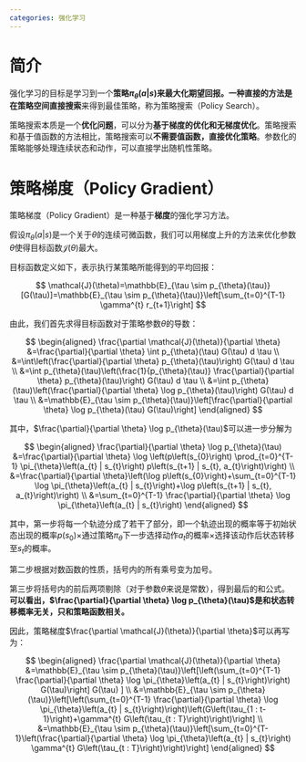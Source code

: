 ```yaml
---
categories: 强化学习
---
```


# 简介

强化学习的目标是学习到一个**策略$\pi_{\theta}(a | s)​$**来最大化期望回报。一种直接的方法是在**策略空间直接搜索**来得到最佳策略，称为策略搜索（Policy Search）。

策略搜索本质是一个**优化问题**，可以分为**基于梯度的优化和无梯度优化**。策略搜索和基于值函数的方法相比，策略搜索可以**不需要值函数，直接优化策略**。参数化的策略能够处理连续状态和动作，可以直接学出随机性策略。

# 策略梯度（Policy Gradient）

策略梯度（Policy Gradient）是一种基于**梯度**的强化学习方法。

假设$\pi_{\theta}(a | s)​$是一个关于$\theta​$的连续可微函数，我们可以用梯度上升的方法来优化参数$\theta​$使得目标函数$\mathcal{J}(\theta)​$最大。

目标函数定义如下，表示执行某策略所能得到的平均回报：


$$
\mathcal{J}(\theta)=\mathbb{E}_{\tau \sim p_{\theta}(\tau)}[G(\tau)]=\mathbb{E}_{\tau \sim p_{\theta}(\tau)}\left[\sum_{t=0}^{T-1} \gamma^{t} r_{t+1}\right]
$$


由此，我们首先求得目标函数对于策略参数$\theta​$的导数：


$$
\begin{aligned} \frac{\partial \mathcal{J}(\theta)}{\partial \theta} &=\frac{\partial}{\partial \theta} \int p_{\theta}(\tau) G(\tau) d \tau \\ &=\int\left(\frac{\partial}{\partial \theta} p_{\theta}(\tau)\right) G(\tau) d \tau \\ &=\int p_{\theta}(\tau)\left(\frac{1}{p_{\theta}(\tau)} \frac{\partial}{\partial \theta} p_{\theta}(\tau)\right) G(\tau) d \tau \\ &=\int p_{\theta}(\tau)\left(\frac{\partial}{\partial \theta} \log p_{\theta}(\tau)\right) G(\tau) d \tau \\ &=\mathbb{E}_{\tau \sim p_{\theta}(\tau)}\left[\frac{\partial}{\partial \theta} \log p_{\theta}(\tau) G(\tau)\right] \end{aligned}
$$


其中，$\frac{\partial}{\partial \theta} \log p_{\theta}(\tau)$可以进一步分解为


$$
\begin{aligned} \frac{\partial}{\partial \theta} \log p_{\theta}(\tau) &=\frac{\partial}{\partial \theta} \log \left(p\left(s_{0}\right) \prod_{t=0}^{T-1} \pi_{\theta}\left(a_{t} | s_{t}\right) p\left(s_{t+1} | s_{t}, a_{t}\right)\right) \\ &=\frac{\partial}{\partial \theta}\left(\log p\left(s_{0}\right)+\sum_{t=0}^{T-1} \log \pi_{\theta}\left(a_{t} | s_{t}\right)+\log p\left(s_{t+1} | s_{t}, a_{t}\right)\right) \\ &=\sum_{t=0}^{T-1} \frac{\partial}{\partial \theta} \log \pi_{\theta}\left(a_{t} | s_{t}\right) \end{aligned}
$$


其中，第一步将每一个轨迹分成了若干了部分，即一个轨迹出现的概率等于初始状态出现的概率$p(s_{0})\times$通过策略$\pi_{\theta}$下一步选择动作$a_{t}$的概率$\times$选择该动作后状态转移至$s_{t}$的概率。

第二步根据对数函数的性质，括号内的所有乘号变为加号。

第三步将括号内的前后两项剔除（对于参数$\theta$来说是常数），得到最后的和公式。**可以看出，$\frac{\partial}{\partial \theta} \log p_{\theta}(\tau)$是和状态转移概率无关，只和策略函数相关。**

因此，策略梯度$\frac{\partial \mathcal{J}(\theta)}{\partial \theta}$可以再写为：


$$
\begin{aligned} \frac{\partial \mathcal{J}(\theta)}{\partial \theta} &=\mathbb{E}_{\tau \sim p_{\theta}(\tau)}\left[\left(\sum_{t=0}^{T-1} \frac{\partial}{\partial \theta} \log \pi_{\theta}\left(a_{t} | s_{t}\right)\right) G(\tau)\right] G(\tau) ] \\ &=\mathbb{E}_{\tau \sim p_{\theta}(\tau)}\left[\left(\sum_{t=0}^{T-1} \frac{\partial}{\partial \theta} \log \pi_{\theta}\left(a_{t} | s_{t}\right)\right)\left(G\left(\tau_{1 : t-1}\right)+\gamma^{t} G\left(\tau_{t : T}\right)\right)\right] \\ &=\mathbb{E}_{\tau \sim p_{\theta}(\tau)}\left[\sum_{t=0}^{T-1}\left(\frac{\partial}{\partial \theta} \log \pi_{\theta}\left(a_{t} | s_{t}\right) \gamma^{t} G\left(\tau_{t : T}\right)\right)\right] \end{aligned}
$$


